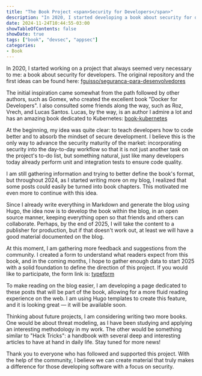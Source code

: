 ```yaml
---
title: "The Book Project <span>Security for Developers</span>"
description: "In 2020, I started developing a book about security for developers, inspired by other authors and aiming to help the community naturally incorporate security into the daily development workflow. Now, I want to revisit this idea with everyone's collaboration, transforming the blog content into an open source book."
date: 2024-11-24T10:44:55-03:00
showTableOfContents: false
showDate: true
tags: ["book", "devsec", "appsec"]
categories:
- Book
---
```


In 2020, I started working on a project that always seemed very necessary to me: a book about security for developers. The original repository and the first ideas can be found here: [fguisso/seguranca-para-desenvolvedores](https://github.com/fguisso/seguranca-para-desenvolvedores)

The initial inspiration came somewhat from the path followed by other authors, such as Gomex, who created the excellent book "Docker for Developers". I also consulted some friends along the way, such as Roz, Vrech, and Lucas Santos. Lucas, by the way, is an author I admire a lot and has an amazing book dedicated to Kubernetes: [book-kubernetes](https://www.casadocodigo.com.br/products/livro-kubernetes)

At the beginning, my idea was quite clear: to teach developers how to code better and to absorb the mindset of secure development. I believe this is the only way to advance the security maturity of the market: incorporating security into the day-to-day workflow so that it is not just another task on the project's to-do list, but something natural, just like many developers today already perform unit and integration tests to ensure code quality.

I am still gathering information and trying to better define the book's format, but throughout 2024, as I started writing more on my blog, I realized that some posts could easily be turned into book chapters. This motivated me even more to continue with this idea.

Since I already write everything in Markdown and generate the blog using Hugo, the idea now is to develop the book within the blog, in an open source manner, keeping everything open so that friends and others can collaborate. Perhaps, by the end of 2025, I will take the content to a publisher for production, but if that doesn't work out, at least we will have a good material documented on the blog.

At this moment, I am gathering more feedback and suggestions from the community. I created a form to understand what readers expect from this book, and in the coming months, I hope to gather enough data to start 2025 with a solid foundation to define the direction of this project. If you would like to participate, the form link is: [typeform](https://prs91msrkhn.typeform.com/to/itZI0X7r)

To make reading on the blog easier, I am developing a page dedicated to these posts that will be part of the book, allowing for a more fluid reading experience on the web. I am using Hugo templates to create this feature, and it is looking great — it will be available soon.

Thinking about future projects, I am considering writing two more books. One would be about threat modeling, as I have been studying and applying an interesting methodology in my work. The other would be something similar to "Hack Tricks": a handbook with several deep and interesting articles to have at hand in daily life. Stay tuned for more news!

Thank you to everyone who has followed and supported this project. With the help of the community, I believe we can create material that truly makes a difference for those developing software with a focus on security.